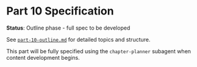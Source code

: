 # Part 10 Specification

**Status**: Outline phase - full spec to be developed

See [`part-10-outline.md`](./part-10-outline.md) for detailed topics and structure.

This part will be fully specified using the `chapter-planner` subagent when content development begins.
